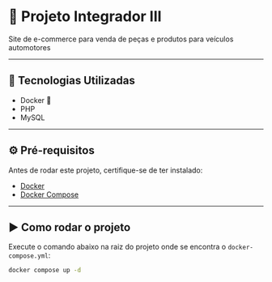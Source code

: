 # 🚀 Projeto Integrador III

Site de e-commerce para venda de peças e produtos para veículos automotores

---

## 🧰 Tecnologias Utilizadas

- Docker 🐳
- PHP
- MySQL

---

## ⚙️ Pré-requisitos

Antes de rodar este projeto, certifique-se de ter instalado:

- [Docker](https://www.docker.com/get-started)
- [Docker Compose](https://docs.docker.com/compose/install/)

---

## ▶️ Como rodar o projeto

Execute o comando abaixo na raiz do projeto onde se encontra o ```docker-compose.yml```:

```bash
docker compose up -d
